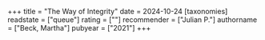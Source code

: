+++
title = "The Way of Integrity"
date = 2024-10-24
[taxonomies]
  readstate = ["queue"]
  rating = [""]
  recommender = ["Julian P."]
  authorname = ["Beck, Martha"]
  pubyear = ["2021"]
+++